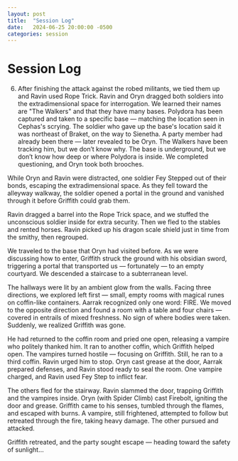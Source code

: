 ```yaml
---
layout: post
title:  "Session Log"
date:   2024-06-25 20:00:00 -0500
categories: session
---
```


# Session Log
6. After finishing the attack against the robed militants, we tied them up and Ravin used Rope Trick. Ravin and Oryn dragged both soldiers into the extradimensional space for interrogation. We learned their names are "The Walkers" and that they have many bases. Polydora has been captured and taken to a specific base — matching the location seen in Cephas's scrying. The soldier who gave up the base's location said it was northeast of Braket, on the way to Sienetha. A party member had already been there — later revealed to be Oryn. The Walkers have been tracking him, but we don’t know why. The base is underground, but we don’t know how deep or where Polydora is inside. We completed questioning, and Oryn took both brooches.

While Oryn and Ravin were distracted, one soldier Fey Stepped out of their bonds, escaping the extradimensional space. As they fell toward the alleyway walkway, the soldier opened a portal in the ground and vanished through it before Griffith could grab them.

Ravin dragged a barrel into the Rope Trick space, and we stuffed the unconscious soldier inside for extra security. Then we fled to the stables and rented horses. Ravin picked up his dragon scale shield just in time from the smithy, then regrouped.

We traveled to the base that Oryn had visited before. As we were discussing how to enter, Griffith struck the ground with his obsidian sword, triggering a portal that transported us — fortunately — to an empty courtyard. We descended a staircase to a subterranean level.

The hallways were lit by an ambient glow from the walls. Facing three directions, we explored left first — small, empty rooms with magical runes on coffin-like containers. Aarrak recognized only one word: FIRE. We moved to the opposite direction and found a room with a table and four chairs — covered in entrails of mixed freshness. No sign of where bodies were taken. Suddenly, we realized Griffith was gone.

He had returned to the coffin room and pried one open, releasing a vampire who politely thanked him. It ran to another coffin, which Griffith helped open. The vampires turned hostile — focusing on Griffith. Still, he ran to a third coffin. Ravin urged him to stop. Oryn cast grease at the door, Aarrak prepared defenses, and Ravin stood ready to seal the room. One vampire charged, and Ravin used Fey Step to inflict fear.

The others fled for the stairway. Ravin slammed the door, trapping Griffith and the vampires inside. Oryn (with Spider Climb) cast Firebolt, igniting the door and grease. Griffith came to his senses, tumbled through the flames, and escaped with burns. A vampire, still frightened, attempted to follow but retreated through the fire, taking heavy damage. The other pursued and attacked.

Griffith retreated, and the party sought escape — heading toward the safety of sunlight...

